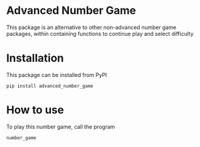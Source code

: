 # Advanced Number Game 
This package is an alternative to other non-advanced number game packages, within containing functions to continue play and select difficulty
# Installation
This package can be installed from PyPI
```
pip install advanced_number_game
```
# How to use
To play this number game, call the program
```
number_game
```
